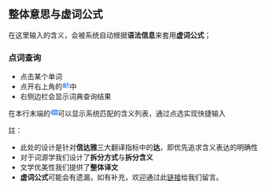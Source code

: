 ## 整体意思与虚词公式
在这里输入的含义，会被系统自动根据**语法信息**来套用**虚词公式**；
### 点词查询
- 点击某个单词
- 点开右上角的<svg id="icon_dict" viewBox="0 0 32 32" style='fill:#6baaff;height: 15px; width: 15px;'><g transform="translate(-4 -4)"><path class="a" d="M24.4,2,17.9,7.85v14.3l6.5-5.85V2M8.15,5.9A12.09,12.09,0,0,0,1,7.85V26.908a.7.7,0,0,0,.65.65c.13,0,.195-.091.325-.091A15.85,15.85,0,0,1,8.15,26.05,12.09,12.09,0,0,1,15.3,28a15.659,15.659,0,0,1,7.15-1.95,13.241,13.241,0,0,1,6.175,1.378.565.565,0,0,0,.325.039.7.7,0,0,0,.65-.65V7.85A8.867,8.867,0,0,0,27,6.55V24.1a15.106,15.106,0,0,0-4.55-.65A15.659,15.659,0,0,0,15.3,25.4V7.85A12.09,12.09,0,0,0,8.15,5.9Z" transform="translate(5 4)"></path></g></svg>中
- 右侧边栏会显示词典查询结果

在本行末端的<span><svg viewBox='0 0 24 24' id='ic_more' style='fill:#6baaff;height: 15px; width: 15px;'><path d='M22 3H7c-.69 0-1.23.35-1.59.88L0 12l5.41 8.11c.36.53.97.89 1.66.89H22c1.1 0 2-.9 2-2V5c0-1.1-.9-2-2-2zM9 13.5c-.83 0-1.5-.67-1.5-1.5s.67-1.5 1.5-1.5 1.5.67 1.5 1.5-.67 1.5-1.5 1.5zm5 0c-.83 0-1.5-.67-1.5-1.5s.67-1.5 1.5-1.5 1.5.67 1.5 1.5-.67 1.5-1.5 1.5zm5 0c-.83 0-1.5-.67-1.5-1.5s.67-1.5 1.5-1.5 1.5.67 1.5 1.5-.67 1.5-1.5 1.5z'></path></svg></span>可以显示系统匹配的含义列表，通过点选实现快捷输入


註：
- 此处的设计是针对**信达雅**三大翻译指标中的**达**，即优先追求含义表达的明确性
- 对于词源学我们设计了**拆分方式**与**拆分含义**
- 文学优美性我们提供了**整体译文**
- **虚词公式**可能会有遗漏，如有补充，欢迎通过此[链接](https://github.com/iapt-platform/mint/issues/20)给我们留言。